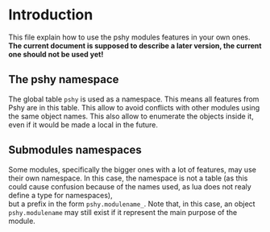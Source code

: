 


Introduction
============

This file explain how to use the pshy modules features in your own ones.
**The current document is supposed to describe a later version, the current one should not be used yet!**



## The pshy namespace

The global table `pshy` is used as a namespace.
This means all features from Pshy are in this table.
This allow to avoid conflicts with other modules using the same object names.
This also allow to enumerate the objects inside it, even if it would be made a local in the future.

## Submodules namespaces

Some modules, specifically the bigger ones with a lot of features, may use their own namespace.
In this case, the namespace is not a table (as this could cause confusion because of the names used, as lua does not realy define a type for namespaces),  
but a prefix in the form `pshy.modulename_`.
Note that, in this case, an object `pshy.modulename` may still exist if it represent the main purpose of the module.

